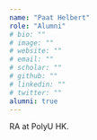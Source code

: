 ```yaml
---
name: "Paat Helbert"
role: "Alumni"
# bio: ""
# image: ""
# website: ""
# email: ""
# scholar: ""
# github: ""
# linkedin: ""
# twitter: ""
alumni: true
---
```


RA at PolyU HK.
